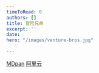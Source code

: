 ```yaml
---
timeToRead: 0
authors: []
title: 冒险兄弟
excerpt: ''
date: 
hero: "/images/venture-bros.jpg"

---
```

[MDpan](https://mdpan.tk/%E5%86%92%E9%99%A9%E5%85%84%E5%BC%9F/)
[阿里云](https://www.aliyundrive.com/s/kBHkmDRvz54)